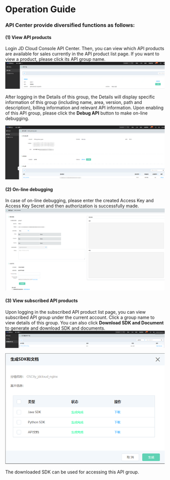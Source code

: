 # Operation Guide

### API Center provide diversified functions as follows:

#### (1) View API products
Login JD Cloud Console API Center. Then, you can view which API products are available for sales currently in the API product list page. If you want to view a product, please click its API group name.
   ![查看API产品页](../../../../image/Internet-Middleware/API-Center/api-center1.png)

After logging in the Details of this group, the Details will display specific information of this group (including name, area, version, path and description), billing information and relevant API information. Upon enabling of this API group, please click the **Debug API** button to make on-line debugging.

   ![产品详情页](../../../../image/Internet-Middleware/API-Center/api-center2.png)

#### (2) On-line debugging
In case of on-line debugging, please enter the created Access Key and Access Key Secret and then authorization is successfully made.
  ![在线调试页](../../../../image/Internet-Middleware/API-Center/api-center3.png)


#### (3) View subscribed API products
Upon logging in the subscribed API product list page, you can view subscribed API group under the current account. Click a group name to view details of this group. You can also click **Download SDK and Document** to generate and download SDK and documents.
  ![已开通的产品页](../../../../image/Internet-Middleware/API-Center/api-center4.png)
  
  ![已开通的产品页](../../../../image/Internet-Middleware/API-Center/api-center5.png)

 
The downloaded SDK can be used for accessing this API group.

